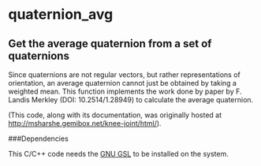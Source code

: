quaternion_avg
==============

Get the average quaternion from a set of quaternions
-------------------

Since quaternions are not regular vectors, but rather representations of orientation, an average quaternion cannot just be obtained by taking a weighted mean. This function implements the work done by paper by F. Landis Merkley (DOI: 10.2514/1.28949) to calculate the average quaternion.

(This code, along with its documentation, was originally hosted at http://msharshe.gemibox.net/knee-joint/html/).

###Dependencies

This C/C++ code needs the [GNU GSL][gsl] to be installed on the system.



[gsl]: http://www.gnu.org/software/gsl/

